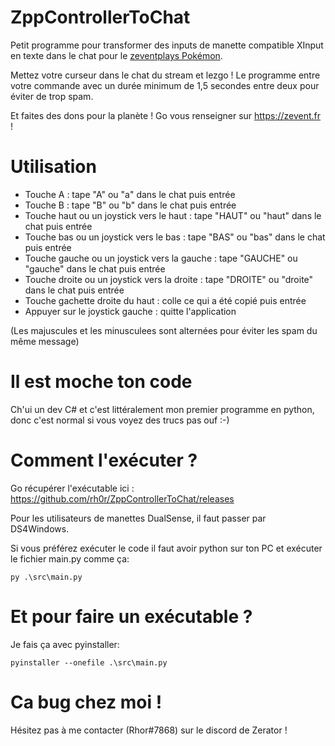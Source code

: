 # ZppControllerToChat
Petit programme pour transformer des inputs de manette compatible XInput en texte dans le chat pour le [zeventplays Pokémon](https://www.twitch.tv/zeventplays).

Mettez votre curseur dans le chat du stream et lezgo ! Le programme entre votre commande avec un durée minimum de 1,5 secondes entre deux pour éviter de trop spam. 

Et faites des dons pour la planète ! Go vous renseigner sur https://zevent.fr !

# Utilisation
 - Touche A : tape "A" ou "a" dans le chat puis entrée
 - Touche B : tape "B" ou "b" dans le chat puis entrée
 - Touche haut ou un joystick vers le haut : tape "HAUT" ou "haut" dans
   le chat puis entrée
 - Touche bas ou un joystick vers le bas : tape "BAS" ou "bas" dans le
   chat puis entrée
 - Touche gauche ou un joystick vers la gauche : tape "GAUCHE" ou
   "gauche" dans le chat puis entrée
 - Touche droite ou un joystick vers la droite : tape "DROITE" ou
   "droite" dans le chat puis entrée
 - Touche gachette droite du haut : colle ce qui a été copié puis entrée
 - Appuyer sur le joystick gauche : quitte l'application

(Les majuscules et les minusculees sont alternées pour éviter les spam du même message)

# Il est moche ton code
Ch'ui un dev C# et c'est littéralement mon premier programme en python, donc c'est normal si vous voyez des trucs pas ouf :-)

# Comment l'exécuter ?
Go récupérer l'exécutable ici : https://github.com/rh0r/ZppControllerToChat/releases

Pour les utilisateurs de manettes DualSense, il faut passer par DS4Windows.

Si vous préférez exécuter le code il faut avoir python sur ton PC et exécuter le fichier main.py comme ça:

    py .\src\main.py

# Et pour faire un exécutable ?
Je fais ça avec pyinstaller:

    pyinstaller --onefile .\src\main.py
    
# Ca bug chez moi !
Hésitez pas à me contacter (Rhor#7868) sur le discord de Zerator !
